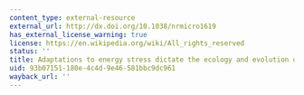 ```yaml
---
content_type: external-resource
external_url: http://dx.doi.org/10.1038/nrmicro1619
has_external_license_warning: true
license: https://en.wikipedia.org/wiki/All_rights_reserved
status: ''
title: Adaptations to energy stress dictate the ecology and evolution of the Archaea
uid: 93b07151-180e-4c4d-9e46-581bbc9dc961
wayback_url: ''
---
```

